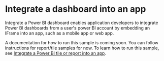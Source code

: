 # Integrate a dashboard into an app
Integrate a Power BI dashboard enables application developers to integrate Power BI dashboards from a user's power BI account by embedding an IFrame into an app, such as a mobile app or web app.

A documentation for how to run this sample is coming soon. You can follow instructions for report/tile samples for now. To learn how to run this sample, see [Integrate a Power BI tile or report into an app](https://powerbi.microsoft.com/en-us/documentation/powerbi-developer-integrate-a-power-bi-tile-or-report/).

